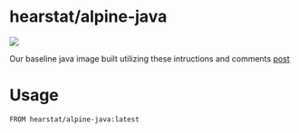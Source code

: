 hearstat/alpine-java
================

[![](https://badge.imagelayers.io/hearstat/alpine-java:latest.svg)](https://imagelayers.io/?images=hearstat/alpine-java:latest 'Get your own badge on imagelayers.io')

Our baseline java image built utilizing these intructions and comments [post](https://developer.atlassian.com/blog/2015/08/minimal-java-docker-containers/)

# Usage

```
FROM hearstat/alpine-java:latest
```
